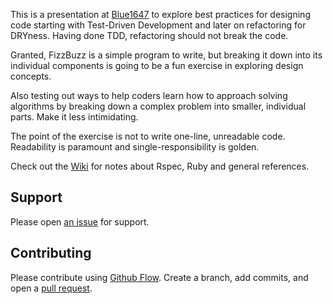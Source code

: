 This is a presentation at [Blue1647](https://www.meetup.com/ChicagoRuby/events/240217744/) to explore best practices for designing code starting with Test-Driven Development and later on refactoring for DRYness. Having done TDD, refactoring should not break the code.

Granted, FizzBuzz is a simple program to write, but breaking it down into its individual components is going to be a fun exercise in exploring design concepts.

Also testing out ways to help coders learn how to approach solving algorithms by breaking down a complex problem into smaller, individual parts. Make it less intimidating.

The point of the exercise is not to write one-line, unreadable code. Readability is paramount and single-responsibility is golden.

Check out the [Wiki](https://github.com/ThuyNT13/fizzbuzz-tdd/wiki) for notes about Rspec, Ruby and general references.

## Support

Please open [an issue](https://github.com/ThuyNT13/fizzbuzz-tdd/issues) for support.

## Contributing

Please contribute using [Github Flow](https://guides.github.com/introduction/flow/). Create a branch, add commits, and open a [pull request](https://github.com/ThuyNT13/fizzbuzz-tdd/pulls).
